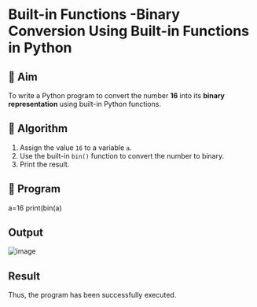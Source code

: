# Built-in Functions -Binary Conversion Using Built-in Functions in Python

## 🎯 Aim
To write a Python program to convert the number **16** into its **binary representation** using built-in Python functions.

## 🧠 Algorithm
1. Assign the value `16` to a variable `a`.
2. Use the built-in `bin()` function to convert the number to binary.
3. Print the result.

## 🧾 Program
a=16 
print(bin(a)

## Output
![image](https://github.com/user-attachments/assets/312babc7-66ad-415e-9b36-42d139ad5bc5)

## Result
Thus, the program has been successfully executed. 
